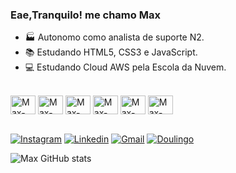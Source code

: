### Eae,Tranquilo! me chamo Max

- 🏭 Autonomo como analista de suporte N2.
- 📚 Estudando HTML5, CSS3 e JavaScript.
- 💻 Estudando Cloud AWS pela Escola da Nuvem.



<div style="display: inline-block"><br>
    <img aling="center" alt="Max-Html" height="30" width="40" src="https://cdn.jsdelivr.net/gh/devicons/devicon@latest/icons/html5/html5-original.svg"/>
    <img aling="center" alt="Max-css3" height="30" width="40" src="https://cdn.jsdelivr.net/gh/devicons/devicon@latest/icons/css3/css3-original.svg"/>
    <img aling="center" alt="Max-Js" height="30" width="40" src="https://cdn.jsdelivr.net/gh/devicons/devicon@latest/icons/javascript/javascript-original.svg"/>
    <img aling="center" alt="Max-Js" height="30" width="40" src="https://cdn.jsdelivr.net/gh/devicons/devicon@latest/icons/amazonwebservices/amazonwebservices-original-wordmark.svg"/>
    <img aling="center" alt="Max-Js" height="30" width="40" src="https://cdn.jsdelivr.net/gh/devicons/devicon@latest/icons/windows11/windows11-original.svg"/>
    <img aling="center" alt="Max-Js" height="30" width="40" src="https://cdn.jsdelivr.net/gh/devicons/devicon@latest/icons/linux/linux-original.svg"/><p>
</div>

[![Instagram](https://img.shields.io/badge/Instagram-E4405F?style=for-the-badge&logo=instagram&logoColor=white)](https://instagram.com/maxlabinformatica)
[![Linkedin](https://img.shields.io/badge/LinkedIn-0077B5?style=for-the-badge&logo=linkedin&logoColor=white)](www.linkedin.com/in/max-soares-38916119b)
[![Gmail](https://img.shields.io/badge/Gmail-D14836?style=for-the-badge&logo=gmail&logoColor=white)](maxsoares001@gmail.com)
[![Doulingo](https://img.shields.io/badge/Duolingo-58CC02?style=for-the-badge&logo=Duolingo&logoColor=white)]([maxsoares2](https://www.duolingo.com/profile/maxsoares2))

![Max GitHub stats](https://github-readme-stats.vercel.app/api?username=maxsoares001&show_icons=true&theme=dark)
